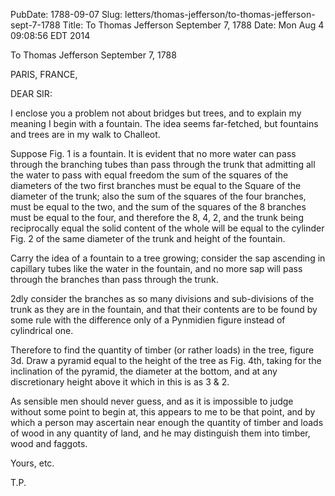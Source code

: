 PubDate: 1788-09-07
Slug: letters/thomas-jefferson/to-thomas-jefferson-sept-7-1788
Title: To Thomas Jefferson September 7, 1788
Date: Mon Aug  4 09:08:56 EDT 2014

   To Thomas Jefferson September 7, 1788

   PARIS, FRANCE,

   DEAR SIR:

   I enclose you a problem not about bridges but trees, and to explain my
   meaning I begin with a fountain. The idea seems far-fetched, but fountains
   and trees are in my walk to Challeot.

   Suppose Fig. 1 is a fountain. It is evident that no more water can pass
   through the branching tubes than pass through the trunk that admitting all
   the water to pass with equal freedom the sum of the squares of the
   diameters of the two first branches must be equal to the Square of the
   diameter of the trunk; also the sum of the squares of the four branches,
   must be equal to the two, and the sum of the squares of the 8 branches
   must be equal to the four, and therefore the 8, 4, 2, and the trunk being
   reciprocally equal the solid content of the whole will be equal to the
   cylinder Fig. 2 of the same diameter of the trunk and height of the
   fountain.

   Carry the idea of a fountain to a tree growing; consider the sap ascending
   in capillary tubes like the water in the fountain, and no more sap will
   pass through the branches than pass through the trunk.

   2dly consider the branches as so many divisions and sub-divisions of the
   trunk as they are in the fountain, and that their contents are to be found
   by some rule with the difference only of a Pynmidien figure instead of
   cylindrical one.

   Therefore to find the quantity of timber (or rather loads) in the tree,
   figure 3d. Draw a pyramid equal to the height of the tree as Fig. 4th,
   taking for the inclination of the pyramid, the diameter at the bottom, and
   at any discretionary height above it which in this is as 3 & 2.

   As sensible men should never guess, and as it is impossible to judge
   without some point to begin at, this appears to me to be that point, and
   by which a person may ascertain near enough the quantity of timber and
   loads of wood in any quantity of land, and he may distinguish them into
   timber, wood and faggots.

   Yours, etc.

   T.P.


